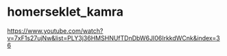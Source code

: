 # homerseklet_kamra
https://www.youtube.com/watch?v=7xF1s27ujNw&list=PLY3j36HMSHNUfTDnDbW6JI06IrkkdWCnk&index=36